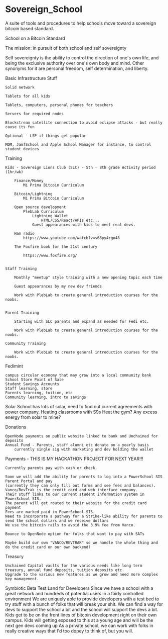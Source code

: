 # Sovereign_School
A suite of tools and procedures to help schools move toward a sovereign bitcoin based standard.

School on a Bitcoin Standard

The mission: in pursuit of both school and self sovereignty

Self sovereignty is the ability to control the direction of one's own life, and being the exclusive authority over one's own body and mind. Other synonyms for it are personal freedom, self determination, and liberty.


Basic Infrastructure Stuff

	Solid network
	
	Tablets for all kids
	
	Tablets, computers, personal phones for teachers
	
	Servers for required nodes
	
	Blockstream satellite connection to avoid eclipse attacks - but really cause its fun
	
	Optional - LSP if things get popular
	
	MDM, JamfSchool and Apple School Manager for instance, to control student devices



Training

	Kids - Sovereign Lions Club (SLC) - 5th - 8th grade Activity period (1hr/wk)
	
		Finance/Money
			Mi Prima Bitcoin Curriculum
			
		Bitcoin/Lightning
			Mi Prima Bitcoin Curriculum
			
		Open source development
			PlebLab Curriculum
				Lightning Wallet
					HTML/CSS/React/APIs etc...
				Guest appearances with kids to meet real devs.
				
		Ham radio
			https://www.youtube.com/watch?v=s68py4rgo48
			
		The Foxfire book for the 21st century
	
			https://www.foxfire.org/
	
			
	Staff Training
	
		Monthly "meetup" style training with a new opening topic each time
		
		Guest appearances by my new dev friends
		
		Work with PlebLab to create general introduction courses for the noobs.
		
		
	Parent Training
	
		Starting with SLC parents and expand as needed for Fedi etc.
		
		Work with PlebLab to create general introduction courses for the noobs.
		
	Community Training
	
		Work with PlebLab to create general introduction courses for the noobs.


Fedimint

	campus circular economy that may grow into a local community bank
	School Store Point of Sale
	Student Savings Accounts
	Staff learning, store
	Parents learning, tuition, etc
	Community learning, intro to savings


Solar
	School has lots of solar, need to find out current agreements with power company.
	Heating classrooms with S9s
	Heat the gym?
	Any excess energy from solar to mine?
		

Donations

	OpenNode payments on public website linked to bank and Unchained for deposits
	Annual Fund - Parents, staff alumni etc donate on a yearly basis
		currently single sig with marketing and dev holding the wallet	

Payments - THIS IS MY HACKATHON PROJECT FOR NEXT YEAR!!!

	Currently parents pay with cash or check.
	
	Soon we will add the ability for parents to log into a PowerSchool SIS Parent Portal and pay 
	(currently they can only fill out forms and see fees and balances). 
	Vanco/RevTrak is the credit card and web interface company. 
	Their stuff links to our current student information system in PowerSchool SIS. 
	The parent will get routed to their website for the credit card payment
	Fees are marked paid in PowerSchool SIS. 
	Need to incorporate a pathway for a Strike-like ability for parents to send the school dollars and we receive dollars
	We use the bitcoin rails to avoid the 3.9% fee from Vanco.
	
	Bounce to OpenNode option for folks that want to pay with SATs
	
	Maybe build our own "VANCO/REVTRAK" so we handle the whole thing and do the credit card on our own backend?


Treasury

	Unchained Capital vaults for the various needs like long term treasury, annual fund deposits, tuition deposits etc.
	Upgrade to the various new features as we grow and need more complex key management.
	
  
Symbiotic Beta Test Land for Developers
	Since we have a school with a great network and hundreds of potential users in a fairly controlled environment
	We are uniquely able to provide developers with a test bed to try stuff with a bunch of folks that will break your shit.
	We can find a way for devs to support the school a bit and the school will support the devs a bit.
	Kids get to be on the front lines of bitcoin development right on their own campus.
	Kids will getting exposed to this at a young age and will be the next gen devs coming up
	As a private school, we can work with folks in really creative ways that I'd too dopey to think of, but you will.


